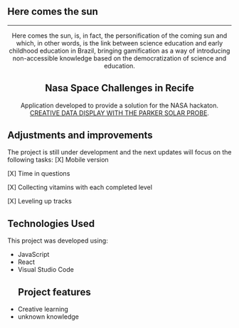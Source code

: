 ## Here comes the sun
<div align="center">

<hr>
  
Here comes the sun, is, in fact, the personification of the coming sun and which, in other words, is the link between science education and early childhood education in Brazil, bringing gamification as a way of introducing non-accessible knowledge based on the democratization of science and education.
	</div>


<h2 align="center">Nasa Space Challenges in Recife</h2>
<p align = "center">
	Application developed to provide a solution for the NASA hackaton.    <a href="https://2022.spaceappschallenge.org/challenges/2022-challenges/creative-data-display/details">CREATIVE DATA DISPLAY WITH THE PARKER SOLAR PROBE</a>.
<p align="center">

## Adjustments and improvements
The project is still under development and the next updates will focus on the following tasks:
[X] Mobile version

[X] Time in questions

[X] Collecting vitamins with each completed level

[X] Leveling up tracks

<h2>Technologies Used</h2>
This project was developed using:
<ul>
<li>JavaScript</li>
<li>React</li>
<li>Visual Studio Code</a></li> 
 
## Project features
<li>Creative learning</li>
<li>unknown knowledge</a></li> 
